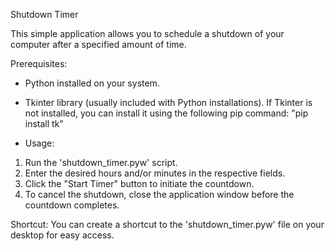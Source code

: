 Shutdown Timer

This simple application allows you to schedule a shutdown of your computer after a specified amount of time.

Prerequisites:
- Python installed on your system.
- Tkinter library (usually included with Python installations). If Tkinter is not installed, you can install it using the following pip command: "pip install tk"

- Usage:
1. Run the 'shutdown_timer.pyw' script.
2. Enter the desired hours and/or minutes in the respective fields.
3. Click the "Start Timer" button to initiate the countdown.
4. To cancel the shutdown, close the application window before the countdown completes.

Shortcut:
You can create a shortcut to the 'shutdown_timer.pyw' file on your desktop for easy access.

